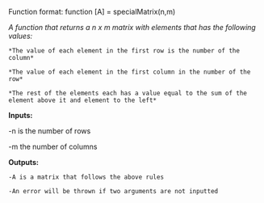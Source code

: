 Function format: function [A] = specialMatrix(n,m)

*A function that returns a n x m matrix with elements that has the following values:*

    *The value of each element in the first row is the number of the column*
    
    *The value of each element in the first column in the number of the row*
    
    *The rest of the elements each has a value equal to the sum of the element above it and element to the left*
    
**Inputs:**

  -n is the number of rows
  
  -m the number of columns
  
**Outputs:**

    -A is a matrix that follows the above rules
    
    -An error will be thrown if two arguments are not inputted
